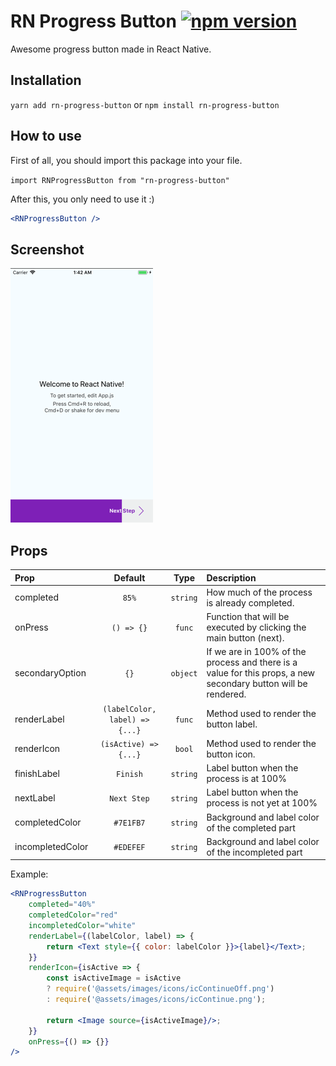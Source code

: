 # RN Progress Button [![npm version](https://img.shields.io/npm/v/rn-progress-button.svg?style=flat)](https://www.npmjs.com/package/rn-progress-button)

Awesome progress button made in React Native.

## Installation

`yarn add rn-progress-button` or `npm install rn-progress-button`

## How to use

First of all, you should import this package into your file.

`import RNProgressButton from "rn-progress-button"`

After this, you only need to use it :)

```jsx
<RNProgressButton />
```

## Screenshot

![Screenshot 01](./screenshots/1.png)

## Props

| Prop  | Default  | Type | Description |
| :------------ |:---------------:| :---------------:| :-----|
| completed | `85%` | `string` | How much of the process is already completed. |
| onPress | `() => {}` | `func` | Function that will be executed by clicking the main button (next). |
| secondaryOption | `{}` | `object` | If we are in 100% of the process and there is a value for this props, a new secondary button will be rendered. |
| renderLabel | `(labelColor, label) => {...}` | `func` | Method used to render the button label. |
| renderIcon | `(isActive) => {...}` | `bool` | Method used to render the button icon. |
| finishLabel | `Finish` | `string` | Label button when the process is at 100% |
| nextLabel | `Next Step` | `string` | Label button when the process is not yet at 100% |
| completedColor | `#7E1FB7` | `string` | Background and label color of the completed part |
| incompletedColor | `#EDEFEF` | `string` | Background and label color of the incompleted part |

Example:
```jsx
<RNProgressButton
    completed="40%"
    completedColor="red"
    incompletedColor="white"
    renderLabel={(labelColor, label) => {
        return <Text style={{ color: labelColor }}>{label}</Text>;
    }}
    renderIcon={isActive => {
        const isActiveImage = isActive
        ? require('@assets/images/icons/icContinueOff.png')
        : require('@assets/images/icons/icContinue.png');

        return <Image source={isActiveImage}/>;
    }}
    onPress={() => {}}
/>
```

